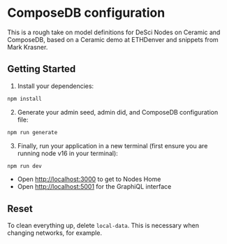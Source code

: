 # ComposeDB configuration
This is a rough take on model definitions for DeSci Nodes on Ceramic and ComposeDB,
based on a Ceramic demo at ETHDenver and snippets from Mark Krasner.

## Getting Started
1. Install your dependencies:

```bash
npm install
```

2. Generate your admin seed, admin did, and ComposeDB configuration file:

```bash
npm run generate
```

3. Finally, run your application in a new terminal (first ensure you are running node v16 in your terminal):

```bash
npm run dev
```
- Open [http://localhost:3000](http://localhost:3000) to get to Nodes Home
- Open [http://localhost:5001](http://localhost:5001) for the GraphiQL interface

## Reset
To clean everything up, delete `local-data`. This is necessary when changing networks, for example.
